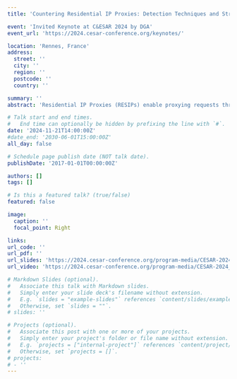 ```yaml
---
title: 'Countering Residential IP Proxies: Detection Techniques and Strategic Insights'

event: 'Invited Keynote at C&ESAR 2024 by DGA'
event_url: 'https://2024.cesar-conference.org/keynotes/'

location: 'Rennes, France'
address:
  street: ''
  city: ''
  region: ''
  postcode: ''
  country: ''

summary: ''
abstract: 'Residential IP Proxies (RESIPs) enable proxying requests through large networks of residential devices used concurrently by genuine users. These proxies are attractive to malicious actors because of their advantages in automated campaigns, including access to reputable residential IPs and integrated services like automated CAPTCHA solving. In this talk, we will showcase various types of attacks that exploit these proxies and introduce new methods to detect and prevent their activity on the server side. We will present successful results from applying these techniques in both semi-controlled and real-world environments. Additionally, we will offer new insights into the inner working and modus operandi of RESIPs, derived from our data collections.'

# Talk start and end times.
#   End time can optionally be hidden by prefixing the line with `#`.
date: '2024-11-21T14:00:00Z'
#date_end: '2030-06-01T15:00:00Z'
all_day: false

# Schedule page publish date (NOT talk date).
publishDate: '2017-01-01T00:00:00Z'

authors: []
tags: []

# Is this a featured talk? (true/false)
featured: false

image:
  caption: ''
  focal_point: Right

links: 
url_code: ''
url_pdf: ''
url_slides: 'https://2024.cesar-conference.org/program-media/CESAR-2024_keynote-Proxies_slide-deck.pdf'
url_video: 'https://2024.cesar-conference.org/program-media/CESAR-2024_2-3_keynote-Proxies.webm'

# Markdown Slides (optional).
#   Associate this talk with Markdown slides.
#   Simply enter your slide deck's filename without extension.
#   E.g. `slides = "example-slides"` references `content/slides/example-slides.md`.
#   Otherwise, set `slides = ""`.
# slides: ''

# Projects (optional).
#   Associate this post with one or more of your projects.
#   Simply enter your project's folder or file name without extension.
#   E.g. `projects = ["internal-project"]` references `content/project/deep-learning/index.md`.
#   Otherwise, set `projects = []`.
# projects:
# - ''
---
```


